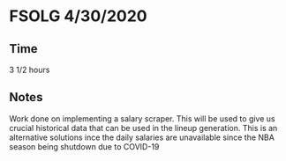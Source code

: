 # FSOLG 4/30/2020
## Time
3 1/2 hours
## Notes
Work done on implementing a salary scraper. This will be used to give us crucial historical data that can be used in the lineup generation. This is an alternative solutions ince the daily salaries are unavailable since the NBA season being shutdown due to COVID-19
